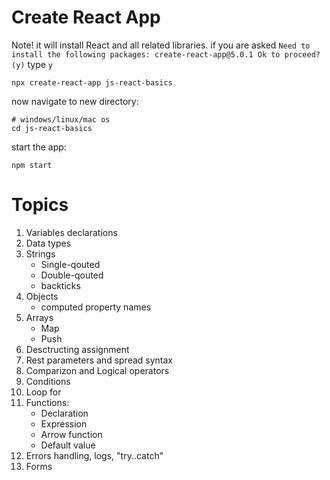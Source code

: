 # Create React App

Note! it will install React and all related libraries.
if you are asked ```Need to install the following packages:
create-react-app@5.0.1
Ok to proceed? (y)```
type `y`

```
npx create-react-app js-react-basics
```

now navigate to new directory:
```
# windows/linux/mac os
cd js-react-basics
```

start the app:

```
npm start
```
# Topics
1. Variables declarations
2. Data types
3. Strings
    * Single-qouted
    * Double-qouted
    * backticks
4. Objects
    * computed property names
5. Arrays
    * Map
    * Push
6. Desctructing assignment
7. Rest parameters and spread syntax
8. Comparizon and Logical operators
9. Conditions
10. Loop for
11. Functions:
      * Declaration
      * Expression
      * Arrow function
      * Default value
12. Errors handling, logs, "try..catch"
13. Forms